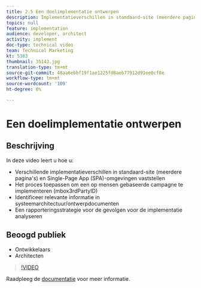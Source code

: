 ```yaml
---
title: 2.5 Een doelimplementatie ontwerpen
description: Implementatieverschillen in standaard-site (meerdere pagina's) en Single-Page App (SPA)-omgevingen vaststellen, het proces voor het implementeren van een op mensen gebaseerde campagne (mbox3rdPartyID) toepassen, relevante informatie identificeren in systeemarchitectuur-/ontwerpdocumenten, een rapporteringsstrategie analyseren voor implicaties van de implementatie
topics: null
feature: implementation
audience: developer, architect
activity: implement
doc-type: technical video
team: Technical Marketing
kt: 5383
thumbnail: 35143.jpg
translation-type: tm+mt
source-git-commit: 48aa6ebbf19f1ae1225fd8aeb77912d91ee0cf8e
workflow-type: tm+mt
source-wordcount: '109'
ht-degree: 0%

---
```



# Een doelimplementatie ontwerpen

## Beschrijving

In deze video leert u hoe u:

* Verschillende implementatieverschillen in standaard-site (meerdere pagina&#39;s) en Single-Page App (SPA)-omgevingen vaststellen
* Het proces toepassen om een op mensen gebaseerde campagne te implementeren (mbox3rdPartyID)
* Identificeer relevante informatie in systeemarchitectuur/ontwerpdocumenten
* Een rapporteringsstrategie voor de gevolgen voor de implementatie analyseren

## Beoogd publiek

* Ontwikkelaars
* Architecten

>[!VIDEO](https://video.tv.adobe.com/v/35143/?quality=12)

Raadpleeg de [documentatie](https://docs.adobe.com/content/help/en/target/using/implement-target/implementing-target.html) voor meer informatie.
